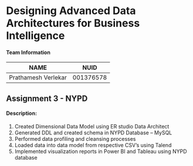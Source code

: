 # Designing Advanced Data Architectures for Business Intelligence

#### Team Information

| NAME                |     NUID        |
|-------------------- |-----------------|
| Prathamesh Verlekar |    001376578    |

## Assignment 3 - NYPD

#### Description:

1. Created Dimensional Data Model using ER studio Data Architect
2. Generated DDL and created schema in NYPD Database – MySQL
3. Performed data profiling and cleansing processes
4. Loaded data into data model from respective CSV’s using Talend
5. Implemented visualization reports in Power BI and Tableau using NYPD database


